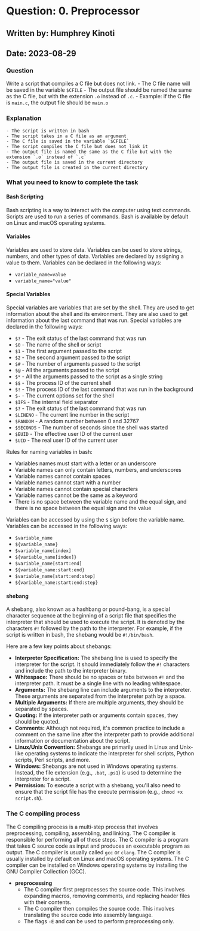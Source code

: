 # Question: 0. Preprocessor
## Written by: Humphrey Kinoti
## Date: 2023-08-29

### Question
Write a script that compiles a C file but does not link.
    - The C file name will be saved in the variable `$CFILE`
    - The output file should be named the same as the C file, but with the extension `.o` instead of `.c`.
      - Example: if the C file is `main.c`, the output file should be `main.o`

### Explanation
    - The script is written in bash
    - The script takes in a C file as an argument
    - The C file is saved in the variable `$CFILE`
    - The script compiles the C file but does not link it
    - The output file is named the same as the C file but with the extension `.o` instead of `.c`
    - The output file is saved in the current directory
    - The output file is created in the current directory

### What you need to know to complete the task
#### Bash Scripting
Bash scripting is a way to interact with the computer using text commands. Scripts are used to run a series of commands. Bash is available by default on Linux and macOS operating systems. 

#### Variables
Variables are used to store data. Variables can be used to store strings, numbers, and other types of data. Variables are declared by assigning a value to them. Variables can be declared in the following ways:
  - `variable_name=value`
  - `variable_name="value"`

#### Special Variables
Special variables are variables that are set by the shell. They are used to get information about the shell and its environment. They are also used to get information about the last command that was run. Special variables are declared in the following ways:
  - `$?` - The exit status of the last command that was run
  - `$0` - The name of the shell or script
  - `$1` - The first argument passed to the script
  - `$2` - The second argument passed to the script
  - `$#` - The number of arguments passed to the script
  - `$@` - All the arguments passed to the script
  - `$*` - All the arguments passed to the script as a single string
  - `$$` - The process ID of the current shell
  - `$!` - The process ID of the last command that was run in the background
  - `$-` - The current options set for the shell
  - `$IFS` - The internal field separator
  - `$?` - The exit status of the last command that was run
  - `$LINENO` - The current line number in the script
  - `$RANDOM` - A random number between 0 and 32767
  - `$SECONDS` - The number of seconds since the shell was started
  - `$EUID` - The effective user ID of the current user
  - `$UID` - The real user ID of the current user

Rules for naming variables in bash:
  - Variables names must start with a letter or an underscore
  - Variable names can only contain letters, numbers, and underscores
  - Variable names cannot contain spaces
  - Variable names cannot start with a number
  - Variable names cannot contain special characters
  - Variable names cannot be the same as a keyword
  - There is no space between the variable name and the equal sign, and there is no space between the equal sign and the value

Variables can be accessed by using the `$` sign before the variable name. Variables can be accessed in the following ways:
  - `$variable_name`
  - `${variable_name}`
  - `$variable_name[index]`
  - `${variable_name[index]}`
  - `$variable_name[start:end]`
  - `${variable_name:start:end}`
  - `$variable_name[start:end:step]`
  - `${variable_name:start:end:step}`

#### shebang
A shebang, also known as a hashbang or pound-bang, is a special character sequence at the beginning of a script file that specifies the interpreter that should be used to execute the script. It is denoted by the characters `#!` followed by the path to the interpreter.
For example, if the script is written in bash, the shebang would be `#!/bin/bash`.

Here are a few key points about shebangs:
  - **Interpreter Specification:** The shebang line is used to specify the interpreter for the script. It should immediately follow the `#!` characters and include the path to the interpreter binary.
  - **Whitespace:** There should be no spaces or tabs between `#!` and the interpreter path. It must be a single line with no leading whitespace.
  - **Arguments:** The shebang line can include arguments to the interpreter. These arguments are separated from the interpreter path by a space.
  - **Multiple Arguments:** If there are multiple arguments, they should be separated by spaces.
  - **Quoting:** If the interpreter path or arguments contain spaces, they should be quoted.
  - **Comments:** Although not required, it's common practice to include a comment on the same line after the interpreter path to provide additional information or documentation about the script.
  - **Linux/Unix Convention:** Shebangs are primarily used in Linux and Unix-like operating systems to indicate the interpreter for shell scripts, Python scripts, Perl scripts, and more.
  - **Windows:** Shebangs are not used in Windows operating systems. Instead, the file extension (e.g., `.bat`, `.ps1`) is used to determine the interpreter for a script.
  - **Permission:** To execute a script with a shebang, you'll also need to ensure that the script file has the execute permission (e.g., `chmod +x script.sh`).

### The C compiling process
The C compiling process is a multi-step process that involves preprocessing, compiling, assembling, and linking. The C compiler is responsible for performing all of these steps. The C compiler is a program that takes C source code as input and produces an executable program as output. The C compiler is usually called `gcc` or `clang`. The C compiler is usually installed by default on Linux and macOS operating systems. The C compiler can be installed on Windows operating systems by installing the GNU Compiler Collection (GCC).
  - **preprocessing**
    - The C compiler first preprocesses the source code. This involves expanding macros, removing comments, and replacing header files with their contents.
    - The C compiler then compiles the source code. This involves translating the source code into assembly language.
    - The flags `-E` and can be used to perform preprocessing only.

